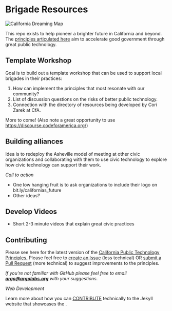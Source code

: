 
# Brigade Resources 

![California Dreaming Map](../images/california-dreaming-pano.jpg)

This repo exists to help pioneer a brighter future in California and beyond. The [principles articulated here](https://argo-marketplace.github.io/future_of_california/) aim to accelerate good government through great public technology.

## Template Workshop 

Goal is to build out a template workshop that can be used to support local brigades in their practices:

1. How can <my brigade> implement the principles that most resonate with our community?
2. List of discussion questions on the risks of better public technology.
3. Connection with the directory of resources being developed by Cori Zarek at CfA.

More to come! (Also note a great opportunity to use https://discourse.codeforamerica.org/)

## Building alliances

Idea is to redeploy the Asheville model of meeting at other civic organizations and collaborating with them to use civic technology to explore how civic technology can support their work. 

*Call to action*

- One low hanging fruit is to ask organizations to include their logo on bit.ly/californias_future
- Other ideas?

## Develop Videos

- Short 2-3 minute videos that explain great civic practices

## Contributing

Please see here for the latest version of the [California Public Technology Principles.](https://argo-marketplace.github.io/future_of_california/) Please feel free to [create an Issue](https://help.github.com/articles/creating-an-issue/) (less technical) OR [submit a Pull Request](https://help.github.com/articles/creating-a-pull-request/) (more technical) to suggest improvements to the principles. 

*If you're not familiar with GitHub please feel free to email **argo@argolabs.org** with your suggestions.*

_Web Development_

Learn more about how you can [CONTRIBUTE](../CONTRIBUTING.md) technically to the Jekyll website that showcases the .











